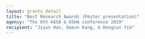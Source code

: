 ```yaml
---
layout: grants_detail
title: "Best Research Awards (Poster presentation)"
agency: "The 6th KASA & KSHA conference 2019"
recipient: "Jiyun Han, Daeun Kang, & Dongsun Yim"
---
```


